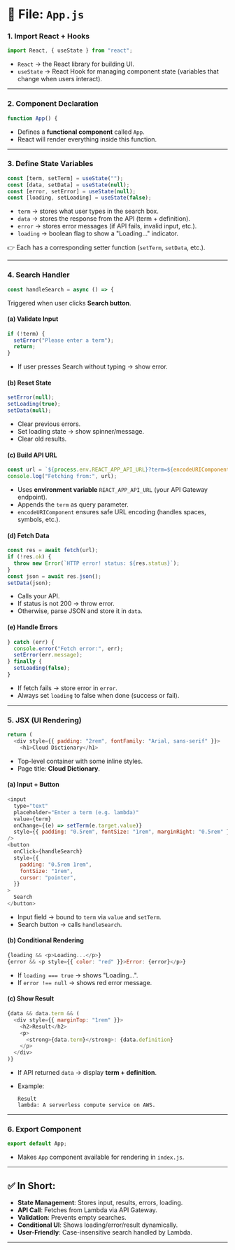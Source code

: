 

# 📂 File: `App.js`

### 1. Import React + Hooks

```js
import React, { useState } from "react";
```

* `React` → the React library for building UI.
* `useState` → React Hook for managing component state (variables that change when users interact).

---

### 2. Component Declaration

```js
function App() {
```

* Defines a **functional component** called `App`.
* React will render everything inside this function.

---

### 3. Define State Variables

```js
const [term, setTerm] = useState("");
const [data, setData] = useState(null);
const [error, setError] = useState(null);
const [loading, setLoading] = useState(false);
```

* `term` → stores what user types in the search box.
* `data` → stores the response from the API (term + definition).
* `error` → stores error messages (if API fails, invalid input, etc.).
* `loading` → boolean flag to show a "Loading..." indicator.

👉 Each has a corresponding setter function (`setTerm`, `setData`, etc.).

---

### 4. Search Handler

```js
const handleSearch = async () => {
```

Triggered when user clicks **Search button**.

#### (a) Validate Input

```js
if (!term) {
  setError("Please enter a term");
  return;
}
```

* If user presses Search without typing → show error.

#### (b) Reset State

```js
setError(null);
setLoading(true);
setData(null);
```

* Clear previous errors.
* Set loading state → show spinner/message.
* Clear old results.

#### (c) Build API URL

```js
const url = `${process.env.REACT_APP_API_URL}?term=${encodeURIComponent(term)}`;
console.log("Fetching from:", url);
```

* Uses **environment variable** `REACT_APP_API_URL` (your API Gateway endpoint).
* Appends the `term` as query parameter.
* `encodeURIComponent` ensures safe URL encoding (handles spaces, symbols, etc.).

#### (d) Fetch Data

```js
const res = await fetch(url);
if (!res.ok) {
  throw new Error(`HTTP error! status: ${res.status}`);
}
const json = await res.json();
setData(json);
```

* Calls your API.
* If status is not 200 → throw error.
* Otherwise, parse JSON and store it in `data`.

#### (e) Handle Errors

```js
} catch (err) {
  console.error("Fetch error:", err);
  setError(err.message);
} finally {
  setLoading(false);
}
```

* If fetch fails → store error in `error`.
* Always set `loading` to false when done (success or fail).

---

### 5. JSX (UI Rendering)

```js
return (
  <div style={{ padding: "2rem", fontFamily: "Arial, sans-serif" }}>
    <h1>Cloud Dictionary</h1>
```

* Top-level container with some inline styles.
* Page title: **Cloud Dictionary**.

#### (a) Input + Button

```js
<input
  type="text"
  placeholder="Enter a term (e.g. lambda)"
  value={term}
  onChange={(e) => setTerm(e.target.value)}
  style={{ padding: "0.5rem", fontSize: "1rem", marginRight: "0.5rem" }}
/>
<button
  onClick={handleSearch}
  style={{
    padding: "0.5rem 1rem",
    fontSize: "1rem",
    cursor: "pointer",
  }}
>
  Search
</button>
```

* Input field → bound to `term` via `value` and `setTerm`.
* Search button → calls `handleSearch`.

#### (b) Conditional Rendering

```js
{loading && <p>Loading...</p>}
{error && <p style={{ color: "red" }}>Error: {error}</p>}
```

* If `loading === true` → shows "Loading...".
* If `error !== null` → shows red error message.

#### (c) Show Result

```js
{data && data.term && (
  <div style={{ marginTop: "1rem" }}>
    <h2>Result</h2>
    <p>
      <strong>{data.term}</strong>: {data.definition}
    </p>
  </div>
)}
```

* If API returned `data` → display **term + definition**.
* Example:

  ```
  Result
  lambda: A serverless compute service on AWS.
  ```

---

### 6. Export Component

```js
export default App;
```

* Makes `App` component available for rendering in `index.js`.

---

## ✅ In Short:

* **State Management**: Stores input, results, errors, loading.
* **API Call**: Fetches from Lambda via API Gateway.
* **Validation**: Prevents empty searches.
* **Conditional UI**: Shows loading/error/result dynamically.
* **User-Friendly**: Case-insensitive search handled by Lambda.

---

